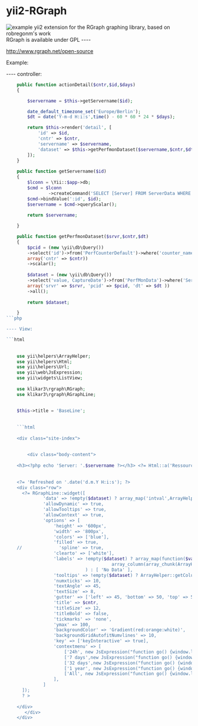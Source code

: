 # yii2-RGraph

<img src="/klikar3/yii2-RGraph/blob/master/example.jpg" alt="example">
yii2 extension for the RGraph graphing library, based on robregonm's work<br>
RGraph is available under GPL
----

<a href="http://www.rgraph.net/open-source">http://www.rgraph.net/open-source</a>


Example: 

---- controller:
```php
    public function actionDetail($cntr,$id,$days)
    {

        $servername = $this->getServername($id);

        date_default_timezone_set('Europe/Berlin'); 
        $dt = date('Y-m-d H:i:s',time() - 60 * 60 * 24 * $days);

        return $this->render('detail', [
            'id' => $id,
            'cntr' => $cntr,
            'servername' => $servername,
            'dataset' => $this->getPerfmonDataset($servername,$cntr,$dt),
        ]);
    }
    
    public function getServername($id)
    {
        $lconn = \Yii::$app->db;        
        $cmd = $lconn
              	->createCommand('SELECT [Server] FROM ServerData WHERE id=:id');
        $cmd->bindValue(':id', $id);
        $servername = $cmd->queryScalar();
        
        return $servername;

    }

    public function getPerfmonDataset($srvr,$cntr,$dt)
    {
        $pcid = (new \yii\db\Query())
        ->select('id')->from('PerfCounterDefault')->where('counter_name=:cntr',
        array('cntr' => $cntr))
        ->scalar();
        
        $dataset = (new \yii\db\Query())
        ->select('value, CaptureDate')->from('PerfMonData')->where('Server=:srvr AND Counter_id=:pcid AND CaptureDate>:dt',
        array('srvr' => $srvr, 'pcid' => $pcid, 'dt' => $dt ))
        ->all();
        
        return $dataset;

    }
```php

---- View:

```html
    
    
    use yii\helpers\ArrayHelper;
    use yii\helpers\Html;
    use yii\helpers\Url;
    use yii\web\JsExpression;
    use yii\widgets\ListView;
    
    use klikar3\rgraph\RGraph;
    use klikar3\rgraph\RGraphLine;
    
    
    $this->title = 'BaseLine';
    
    
    ```html
    
    <div class="site-index">
    
    
        <div class="body-content">
    
    <h3><?php echo 'Server: '.$servername ?></h3> <?= Html::a('Ressources',Url::toRoute(['res_cpu', 'id' => $id])); ?>
      
    
    <?= 'Refreshed on '.date('d.m.Y H:i:s'); ?>
    <div class="row">
      <?= RGraphLine::widget([
              'data' => !empty($dataset) ? array_map('intval',ArrayHelper::getColumn($dataset,'value')) : [ 0 ],
              'allowDynamic' => true,
              'allowTooltips' => true,
              'allowContext' => true,
              'options' => [
                  'height' => '600px',
                  'width' => '800px',
                  'colors' => ['blue'],
                  'filled' => true,
    //              'spline' => true,
                  'clearto' => ['white'],
                  'labels' => !empty($dataset) ? array_map(function($val){return substr($val,1,15);},
                                        array_column(array_chunk(ArrayHelper::getColumn($dataset,'CaptureDate'),count($dataset)/10),0)
                              ) : [ 'No Data' ],
                  'tooltips' => !empty($dataset) ? ArrayHelper::getColumn($dataset,'value') : [ 'No Data' ],
                  'numxticks' => 10,
                  'textAngle' => 45,
                  'textSize' => 8,
                  'gutter' => ['left' => 45, 'bottom' => 50, 'top' => 50],
                  'title' => $cntr,
                  'titleSize' => 12,
                  'titleBold' => false,
                  'tickmarks' => 'none',
                  'ymax' => 100,
                  'backgroundColor' => 'Gradient(red:orange:white)',
                  'backgroundGridAutofitNumvlines' => 10,
                  'key' => ['keyInteractive' => true],
                  'contextmenu' => [
                      ['24h', new JsExpression("function go() {window.location.assign(\"".Url::toRoute(['detail','cntr' => $cntrs[0], 'id' => $id, 'days' => 1 ])."\");}") ],
                      ['7 days',new JsExpression("function go() {window.location.assign(\"".Url::toRoute(['detail','cntr' => $cntrs[0], 'id' => $id, 'days' => 7 ])."\");}") ],
                      ['32 days',new JsExpression("function go() {window.location.assign(\"".Url::toRoute(['detail','cntr' => $cntrs[0], 'id' => $id, 'days' => 32 ])."\");}") ],
                      ['1 year', new JsExpression("function go() {window.location.assign(\"".Url::toRoute(['detail','cntr' => $cntrs[0], 'id' => $id, 'days' => 366 ])."\");}") ],
                      ['All', new JsExpression("function go() {window.location.assign(\"".Url::toRoute(['detail','cntr' => $cntrs[0], 'id' => $id, 'days' => 9999 ])."\");}") ],
                  ],
              ]
      ]);
      ? >
    
    </div>
       </div>
    </div>
```
    
